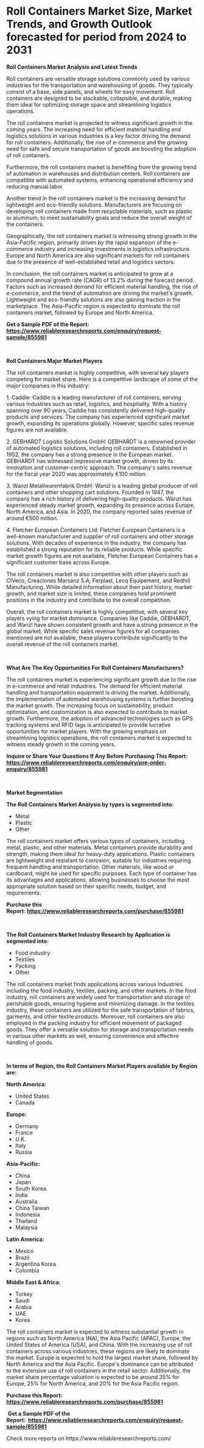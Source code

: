 <p><h1>Roll Containers Market Size, Market Trends, and Growth Outlook forecasted for period from 2024 to 2031</h1></p><p><strong>Roll Containers Market Analysis and Latest Trends</strong></p>
<p><p>Roll containers are versatile storage solutions commonly used by various industries for the transportation and warehousing of goods. They typically consist of a base, side panels, and wheels for easy movement. Roll containers are designed to be stackable, collapsible, and durable, making them ideal for optimizing storage space and streamlining logistics operations.</p><p>The roll containers market is projected to witness significant growth in the coming years. The increasing need for efficient material handling and logistics solutions in various industries is a key factor driving the demand for roll containers. Additionally, the rise of e-commerce and the growing need for safe and secure transportation of goods are boosting the adoption of roll containers.</p><p>Furthermore, the roll containers market is benefiting from the growing trend of automation in warehouses and distribution centers. Roll containers are compatible with automated systems, enhancing operational efficiency and reducing manual labor.</p><p>Another trend in the roll containers market is the increasing demand for lightweight and eco-friendly solutions. Manufacturers are focusing on developing roll containers made from recyclable materials, such as plastic or aluminum, to meet sustainability goals and reduce the overall weight of the containers.</p><p>Geographically, the roll containers market is witnessing strong growth in the Asia-Pacific region, primarily driven by the rapid expansion of the e-commerce industry and increasing investments in logistics infrastructure. Europe and North America are also significant markets for roll containers due to the presence of well-established retail and logistics sectors.</p><p>In conclusion, the roll containers market is anticipated to grow at a compound annual growth rate (CAGR) of 13.2% during the forecast period. Factors such as increased demand for efficient material handling, the rise of e-commerce, and the trend of automation are driving the market's growth. Lightweight and eco-friendly solutions are also gaining traction in the marketplace. The Asia-Pacific region is expected to dominate the roll containers market, followed by Europe and North America.</p></p>
<p><strong>Get a Sample PDF of the Report:&nbsp; <a href="https://www.reliableresearchreports.com/enquiry/request-sample/855981">https://www.reliableresearchreports.com/enquiry/request-sample/855981</a></strong></p>
<p>&nbsp;</p>
<p><strong>Roll Containers Major Market Players</strong></p>
<p><p>The roll containers market is highly competitive, with several key players competing for market share. Here is a competitive landscape of some of the major companies in this industry:</p><p>1. Caddie: Caddie is a leading manufacturer of roll containers, serving various industries such as retail, logistics, and hospitality. With a history spanning over 90 years, Caddie has consistently delivered high-quality products and services. The company has experienced significant market growth, expanding its operations globally. However, specific sales revenue figures are not available.</p><p>2. GEBHARDT Logistic Solutions GmbH: GEBHARDT is a renowned provider of automated logistics solutions, including roll containers. Established in 1952, the company has a strong presence in the European market. GEBHARDT has witnessed impressive market growth, driven by its innovation and customer-centric approach. The company's sales revenue for the fiscal year 2020 was approximately €100 million.</p><p>3. Wanzl Metallwarenfabrik GmbH: Wanzl is a leading global producer of roll containers and other shopping cart solutions. Founded in 1947, the company has a rich history of delivering high-quality products. Wanzl has experienced steady market growth, expanding its presence across Europe, North America, and Asia. In 2020, the company reported sales revenue of around €500 million.</p><p>4. Fletcher European Containers Ltd: Fletcher European Containers is a well-known manufacturer and supplier of roll containers and other storage solutions. With decades of experience in the industry, the company has established a strong reputation for its reliable products. While specific market growth figures are not available, Fletcher European Containers has a significant customer base across Europe.</p><p>The roll containers market is also competitive with other players such as CIVeco, Creaciones Marsanz S.A, Ferplast, Lecq Equipement, and Redhill Manufacturing. While detailed information about their past history, market growth, and market size is limited, these companies hold prominent positions in the industry and contribute to the overall competition.</p><p>Overall, the roll containers market is highly competitive, with several key players vying for market dominance. Companies like Caddie, GEBHARDT, and Wanzl have shown consistent growth and have a strong presence in the global market. While specific sales revenue figures for all companies mentioned are not available, these players contribute significantly to the overall revenue of the roll containers market.</p></p>
<p>&nbsp;</p>
<p><strong>What Are The Key Opportunities For Roll Containers Manufacturers?</strong></p>
<p><p>The roll containers market is experiencing significant growth due to the rise in e-commerce and retail industries. The demand for efficient material handling and transportation equipment is driving the market. Additionally, the implementation of automated warehousing systems is further boosting the market growth. The increasing focus on sustainability, product optimization, and customization is also expected to contribute to market growth. Furthermore, the adoption of advanced technologies such as GPS tracking systems and RFID tags is anticipated to provide lucrative opportunities for market players. With the growing emphasis on streamlining logistics operations, the roll containers market is expected to witness steady growth in the coming years.</p></p>
<p><strong>Inquire or Share Your Questions If Any Before Purchasing This Report: <a href="https://www.reliableresearchreports.com/enquiry/pre-order-enquiry/855981">https://www.reliableresearchreports.com/enquiry/pre-order-enquiry/855981</a></strong></p>
<p>&nbsp;</p>
<p><strong>Market Segmentation</strong></p>
<p><strong>The Roll Containers Market Analysis by types is segmented into:</strong></p>
<p><ul><li>Metal</li><li>Plastic</li><li>Other</li></ul></p>
<p><p>The roll containers market offers various types of containers, including metal, plastic, and other materials. Metal containers provide durability and strength, making them ideal for heavy-duty applications. Plastic containers are lightweight and resistant to corrosion, suitable for industries requiring frequent handling and transportation. Other materials, like wood or cardboard, might be used for specific purposes. Each type of container has its advantages and applications, allowing businesses to choose the most appropriate solution based on their specific needs, budget, and requirements.</p></p>
<p><strong>Purchase this Report:&nbsp;<a href="https://www.reliableresearchreports.com/purchase/855981">https://www.reliableresearchreports.com/purchase/855981</a></strong></p>
<p>&nbsp;</p>
<p><strong>The Roll Containers Market Industry Research by Application is segmented into:</strong></p>
<p><ul><li>Food industry</li><li>Textiles</li><li>Packing</li><li>Other</li></ul></p>
<p><p>The roll containers market finds applications across various industries including the food industry, textiles, packing, and other markets. In the food industry, roll containers are widely used for transportation and storage of perishable goods, ensuring hygiene and minimizing damage. In the textiles industry, these containers are utilized for the safe transportation of fabrics, garments, and other textile products. Moreover, roll containers are also employed in the packing industry for efficient movement of packaged goods. They offer a versatile solution for storage and transportation needs in various other markets as well, ensuring convenience and effective handling of goods.</p></p>
<p>&nbsp;</p>
<p><strong>In terms of Region, the Roll Containers Market Players available by Region are:</strong></p>
<p>
    <p> <strong> North America: </strong>
        <ul>
            <li>United States</li>
            <li>Canada</li>
        </ul>
        </p> 
    <p> <strong> Europe: </strong>
        <ul>
            <li>Germany</li>
            <li>France</li>
            <li>U.K.</li>
            <li>Italy</li>
            <li>Russia</li>
        </ul>
        </p> 
    <p> <strong> Asia-Pacific: </strong>
        <ul>
            <li>China</li>
            <li>Japan</li>
            <li>South Korea</li>
            <li>India</li>
            <li>Australia</li>
            <li>China Taiwan</li>
            <li>Indonesia</li>
            <li>Thailand</li>
            <li>Malaysia</li>
        </ul>
        </p> 
    <p> <strong> Latin America: </strong>
        <ul>
            <li>Mexico</li>
            <li>Brazil</li>
            <li>Argentina Korea</li>
            <li>Colombia</li>
        </ul>
        </p> 
    <p> <strong> Middle East & Africa: </strong>
        <ul>
            <li>Turkey</li>
            <li>Saudi</li>
            <li>Arabia</li>
            <li>UAE</li>
            <li>Korea</li>
        </ul>
    </p>
    </p>
<p><p>The roll containers market is expected to witness substantial growth in regions such as North America (NA), the Asia Pacific (APAC), Europe, the United States of America (USA), and China. With the increasing use of roll containers across various industries, these regions are likely to dominate the market. Europe is expected to hold the largest market share, followed by North America and the Asia Pacific. Europe's dominance can be attributed to the extensive use of roll containers in the retail sector. Additionally, the market share percentage valuation is expected to be around 35% for Europe, 25% for North America, and 20% for the Asia Pacific region.</p></p>
<p><strong>Purchase this Report: <a href="https://www.reliableresearchreports.com/purchase/855981">https://www.reliableresearchreports.com/purchase/855981</a></strong></p>
<p>&nbsp;<strong>Get a Sample PDF of the Report:&nbsp;&nbsp;<a href="https://www.reliableresearchreports.com/enquiry/request-sample/855981">https://www.reliableresearchreports.com/enquiry/request-sample/855981</a></strong></p>
<p><strong></strong></p>
<p>Check more reports on https://www.reliableresearchreports.com/</p>
